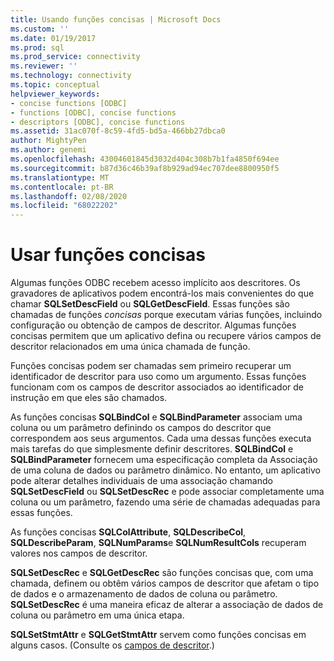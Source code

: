 ```yaml
---
title: Usando funções concisas | Microsoft Docs
ms.custom: ''
ms.date: 01/19/2017
ms.prod: sql
ms.prod_service: connectivity
ms.reviewer: ''
ms.technology: connectivity
ms.topic: conceptual
helpviewer_keywords:
- concise functions [ODBC]
- functions [ODBC], concise functions
- descriptors [ODBC], concise functions
ms.assetid: 31ac070f-8c59-4fd5-bd5a-466bb27dbca0
author: MightyPen
ms.author: genemi
ms.openlocfilehash: 43004601845d3032d404c308b7b1fa4850f694ee
ms.sourcegitcommit: b87d36c46b39af8b929ad94ec707dee8800950f5
ms.translationtype: MT
ms.contentlocale: pt-BR
ms.lasthandoff: 02/08/2020
ms.locfileid: "68022202"
---
```

# <a name="using-concise-functions"></a>Usar funções concisas
Algumas funções ODBC recebem acesso implícito aos descritores. Os gravadores de aplicativos podem encontrá-los mais convenientes do que chamar **SQLSetDescField** ou **SQLGetDescField**. Essas funções são chamadas de funções *concisas* porque executam várias funções, incluindo configuração ou obtenção de campos de descritor. Algumas funções concisas permitem que um aplicativo defina ou recupere vários campos de descritor relacionados em uma única chamada de função.  
  
 Funções concisas podem ser chamadas sem primeiro recuperar um identificador de descritor para uso como um argumento. Essas funções funcionam com os campos de descritor associados ao identificador de instrução em que eles são chamados.  
  
 As funções concisas **SQLBindCol** e **SQLBindParameter** associam uma coluna ou um parâmetro definindo os campos do descritor que correspondem aos seus argumentos. Cada uma dessas funções executa mais tarefas do que simplesmente definir descritores. **SQLBindCol** e **SQLBindParameter** fornecem uma especificação completa da Associação de uma coluna de dados ou parâmetro dinâmico. No entanto, um aplicativo pode alterar detalhes individuais de uma associação chamando **SQLSetDescField** ou **SQLSetDescRec** e pode associar completamente uma coluna ou um parâmetro, fazendo uma série de chamadas adequadas para essas funções.  
  
 As funções concisas **SQLColAttribute**, **SQLDescribeCol**, **SQLDescribeParam**, **SQLNumParams**e **SQLNumResultCols** recuperam valores nos campos de descritor.  
  
 **SQLSetDescRec** e **SQLGetDescRec** são funções concisas que, com uma chamada, definem ou obtêm vários campos de descritor que afetam o tipo de dados e o armazenamento de dados de coluna ou parâmetro. **SQLSetDescRec** é uma maneira eficaz de alterar a associação de dados de coluna ou parâmetro em uma única etapa.  
  
 **SQLSetStmtAttr** e **SQLGetStmtAttr** servem como funções concisas em alguns casos. (Consulte os [campos de descritor](../../../odbc/reference/develop-app/descriptor-fields.md).)
